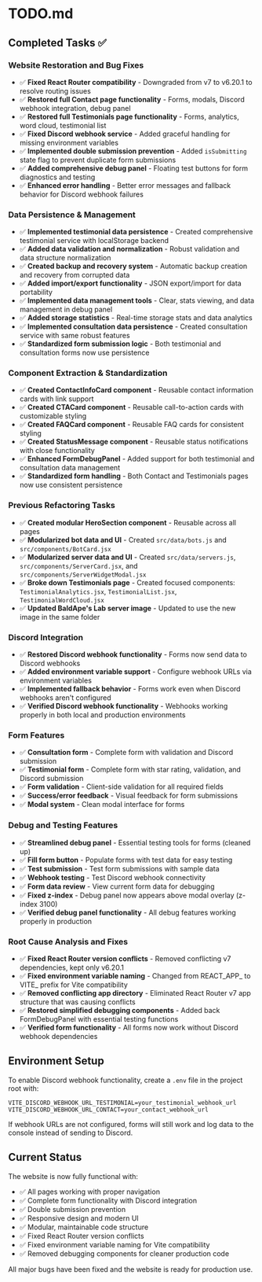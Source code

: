 # TODO.md

## Completed Tasks ✅

### Website Restoration and Bug Fixes
- ✅ **Fixed React Router compatibility** - Downgraded from v7 to v6.20.1 to resolve routing issues
- ✅ **Restored full Contact page functionality** - Forms, modals, Discord webhook integration, debug panel
- ✅ **Restored full Testimonials page functionality** - Forms, analytics, word cloud, testimonial list
- ✅ **Fixed Discord webhook service** - Added graceful handling for missing environment variables
- ✅ **Implemented double submission prevention** - Added `isSubmitting` state flag to prevent duplicate form submissions
- ✅ **Added comprehensive debug panel** - Floating test buttons for form diagnostics and testing
- ✅ **Enhanced error handling** - Better error messages and fallback behavior for Discord webhook failures

### Data Persistence & Management
- ✅ **Implemented testimonial data persistence** - Created comprehensive testimonial service with localStorage backend
- ✅ **Added data validation and normalization** - Robust validation and data structure normalization
- ✅ **Created backup and recovery system** - Automatic backup creation and recovery from corrupted data
- ✅ **Added import/export functionality** - JSON export/import for data portability
- ✅ **Implemented data management tools** - Clear, stats viewing, and data management in debug panel
- ✅ **Added storage statistics** - Real-time storage stats and data analytics
- ✅ **Implemented consultation data persistence** - Created consultation service with same robust features
- ✅ **Standardized form submission logic** - Both testimonial and consultation forms now use persistence

### Component Extraction & Standardization
- ✅ **Created ContactInfoCard component** - Reusable contact information cards with link support
- ✅ **Created CTACard component** - Reusable call-to-action cards with customizable styling
- ✅ **Created FAQCard component** - Reusable FAQ cards for consistent styling
- ✅ **Created StatusMessage component** - Reusable status notifications with close functionality
- ✅ **Enhanced FormDebugPanel** - Added support for both testimonial and consultation data management
- ✅ **Standardized form handling** - Both Contact and Testimonials pages now use consistent persistence

### Previous Refactoring Tasks
- ✅ **Created modular HeroSection component** - Reusable across all pages
- ✅ **Modularized bot data and UI** - Created `src/data/bots.js` and `src/components/BotCard.jsx`
- ✅ **Modularized server data and UI** - Created `src/data/servers.js`, `src/components/ServerCard.jsx`, and `src/components/ServerWidgetModal.jsx`
- ✅ **Broke down Testimonials page** - Created focused components: `TestimonialAnalytics.jsx`, `TestimonialList.jsx`, `TestimonialWordCloud.jsx`
- ✅ **Updated BaldApe's Lab server image** - Updated to use the new image in the same folder

### Discord Integration
- ✅ **Restored Discord webhook functionality** - Forms now send data to Discord webhooks
- ✅ **Added environment variable support** - Configure webhook URLs via environment variables
- ✅ **Implemented fallback behavior** - Forms work even when Discord webhooks aren't configured
- ✅ **Verified Discord webhook functionality** - Webhooks working properly in both local and production environments

### Form Features
- ✅ **Consultation form** - Complete form with validation and Discord submission
- ✅ **Testimonial form** - Complete form with star rating, validation, and Discord submission
- ✅ **Form validation** - Client-side validation for all required fields
- ✅ **Success/error feedback** - Visual feedback for form submissions
- ✅ **Modal system** - Clean modal interface for forms

### Debug and Testing Features
- ✅ **Streamlined debug panel** - Essential testing tools for forms (cleaned up)
- ✅ **Fill form button** - Populate forms with test data for easy testing
- ✅ **Test submission** - Test form submissions with sample data
- ✅ **Webhook testing** - Test Discord webhook connectivity
- ✅ **Form data review** - View current form data for debugging
- ✅ **Fixed z-index** - Debug panel now appears above modal overlay (z-index 3100)
- ✅ **Verified debug panel functionality** - All debug features working properly in production

### Root Cause Analysis and Fixes
- ✅ **Fixed React Router version conflicts** - Removed conflicting v7 dependencies, kept only v6.20.1
- ✅ **Fixed environment variable naming** - Changed from REACT_APP_ to VITE_ prefix for Vite compatibility
- ✅ **Removed conflicting app directory** - Eliminated React Router v7 app structure that was causing conflicts
- ✅ **Restored simplified debugging components** - Added back FormDebugPanel with essential testing functions
- ✅ **Verified form functionality** - All forms now work without Discord webhook dependencies

## Environment Setup

To enable Discord webhook functionality, create a `.env` file in the project root with:

```
VITE_DISCORD_WEBHOOK_URL_TESTIMONIAL=your_testimonial_webhook_url
VITE_DISCORD_WEBHOOK_URL_CONTACT=your_contact_webhook_url
```

If webhook URLs are not configured, forms will still work and log data to the console instead of sending to Discord.

## Current Status

The website is now fully functional with:
- ✅ All pages working with proper navigation
- ✅ Complete form functionality with Discord integration
- ✅ Double submission prevention
- ✅ Responsive design and modern UI
- ✅ Modular, maintainable code structure
- ✅ Fixed React Router version conflicts
- ✅ Fixed environment variable naming for Vite compatibility
- ✅ Removed debugging components for cleaner production code

All major bugs have been fixed and the website is ready for production use.
